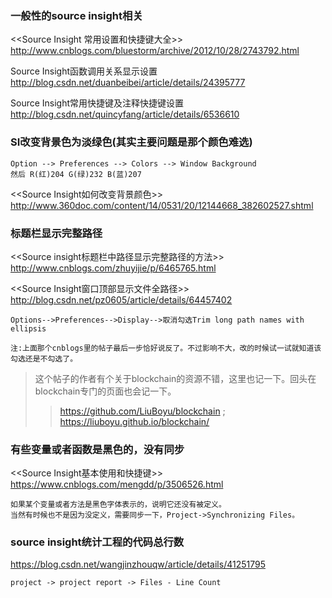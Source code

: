 

### 一般性的source insight相关

<<Source Insight 常用设置和快捷键大全>>
http://www.cnblogs.com/bluestorm/archive/2012/10/28/2743792.html

Source Insight函数调用关系显示设置
http://blog.csdn.net/duanbeibei/article/details/24395777

Source Insight常用快捷键及注释快捷键设置
http://blog.csdn.net/quincyfang/article/details/6536610


### SI改变背景色为淡绿色(其实主要问题是那个颜色难选)
```
Option --> Preferences --> Colors --> Window Background
然后 R(红)204 G(绿)232 B(蓝)207
```

<<Source Insight如何改变背景颜色>>
http://www.360doc.com/content/14/0531/20/12144668_382602527.shtml


### 标题栏显示完整路径
<<Source insight标题栏中路径显示完整路径的方法>>
http://www.cnblogs.com/zhuyijie/p/6465765.html

<<Source Insight窗口顶部显示文件全路径>>
http://blog.csdn.net/pz0605/article/details/64457402
```
Options-->Preferences-->Display-->取消勾选Trim long path names with ellipsis

注:上面那个cnblogs里的帖子最后一步恰好说反了。不过影响不大，改的时候试一试就知道该勾选还是不勾选了。
```
> 这个帖子的作者有个关于blockchain的资源不错，这里也记一下。回头在blockchain专门的页面也会记一下。
>> https://github.com/LiuBoyu/blockchain ; https://liuboyu.github.io/blockchain/

### 有些变量或者函数是黑色的，没有同步
<<Source Insight基本使用和快捷键>>
https://www.cnblogs.com/mengdd/p/3506526.html
```
如果某个变量或者方法是黑色字体表示的，说明它还没有被定义。
当然有时候也不是因为没定义，需要同步一下，Project->Synchronizing Files。
```

### source insight统计工程的代码总行数
https://blog.csdn.net/wangjinzhouqw/article/details/41251795
```
project -> project report -> Files - Line Count
```